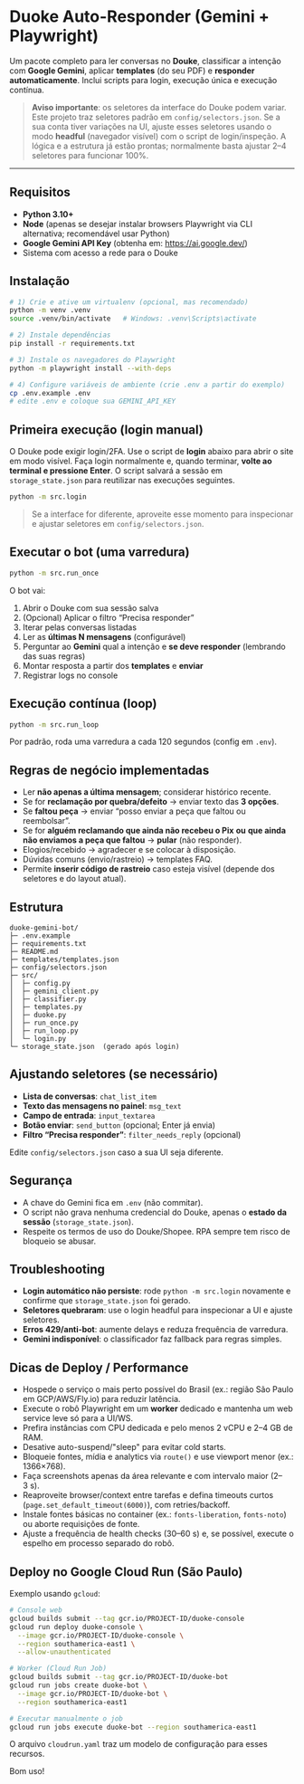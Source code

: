 # Duoke Auto-Responder (Gemini + Playwright)

Um pacote completo para ler conversas no **Douke**, classificar a intenção com **Google Gemini**, 
aplicar **templates** (do seu PDF) e **responder automaticamente**. Inclui scripts para login, 
execução única e execução contínua.

> **Aviso importante**: os seletores da interface do Douke podem variar. Este projeto traz seletores
padrão em `config/selectors.json`. Se a sua conta tiver variações na UI, ajuste esses seletores usando
o modo **headful** (navegador visível) com o script de login/inspeção. A lógica e a estrutura já estão
prontas; normalmente basta ajustar 2–4 seletores para funcionar 100%.

---

## Requisitos

- **Python 3.10+**
- **Node** (apenas se desejar instalar browsers Playwright via CLI alternativa; recomendável usar Python)
- **Google Gemini API Key** (obtenha em: https://ai.google.dev/)
- Sistema com acesso a rede para o Douke

## Instalação

```bash
# 1) Crie e ative um virtualenv (opcional, mas recomendado)
python -m venv .venv
source .venv/bin/activate   # Windows: .venv\Scripts\activate

# 2) Instale dependências
pip install -r requirements.txt

# 3) Instale os navegadores do Playwright
python -m playwright install --with-deps

# 4) Configure variáveis de ambiente (crie .env a partir do exemplo)
cp .env.example .env
# edite .env e coloque sua GEMINI_API_KEY
```

## Primeira execução (login manual)

O Douke pode exigir login/2FA. Use o script de **login** abaixo para abrir o site em modo visível.
Faça login normalmente e, quando terminar, **volte ao terminal e pressione Enter**. O script salvará
a sessão em `storage_state.json` para reutilizar nas execuções seguintes.

```bash
python -m src.login
```

> Se a interface for diferente, aproveite esse momento para inspecionar e ajustar seletores em `config/selectors.json`.

## Executar o bot (uma varredura)

```bash
python -m src.run_once
```

O bot vai:
1) Abrir o Douke com sua sessão salva
2) (Opcional) Aplicar o filtro “Precisa responder”
3) Iterar pelas conversas listadas
4) Ler as **últimas N mensagens** (configurável)
5) Perguntar ao **Gemini** qual a intenção e **se deve responder** (lembrando das suas regras)
6) Montar resposta a partir dos **templates** e **enviar**
7) Registrar logs no console

## Execução contínua (loop)

```bash
python -m src.run_loop
```
Por padrão, roda uma varredura a cada 120 segundos (config em `.env`).

## Regras de negócio implementadas

- Ler **não apenas a última mensagem**; considerar histórico recente.
- Se for **reclamação por quebra/defeito** → enviar texto das **3 opções**.
- Se **faltou peça** → enviar “posso enviar a peça que faltou ou reembolsar”.
- Se for **alguém reclamando que ainda não recebeu o Pix** **ou** **que ainda não enviamos a peça que faltou** → **pular** (não responder).
- Elogios/recebido → agradecer e se colocar à disposição.
- Dúvidas comuns (envio/rastreio) → templates FAQ.
- Permite **inserir código de rastreio** caso esteja visível (depende dos seletores e do layout atual).

## Estrutura

```
duoke-gemini-bot/
├─ .env.example
├─ requirements.txt
├─ README.md
├─ templates/templates.json
├─ config/selectors.json
├─ src/
│  ├─ config.py
│  ├─ gemini_client.py
│  ├─ classifier.py
│  ├─ templates.py
│  ├─ duoke.py
│  ├─ run_once.py
│  ├─ run_loop.py
│  └─ login.py
└─ storage_state.json  (gerado após login)
```

## Ajustando seletores (se necessário)

- **Lista de conversas**: `chat_list_item`
- **Texto das mensagens no painel**: `msg_text`
- **Campo de entrada**: `input_textarea`
- **Botão enviar**: `send_button` (opcional; Enter já envia)
- **Filtro “Precisa responder”**: `filter_needs_reply` (opcional)

Edite `config/selectors.json` caso a sua UI seja diferente.

## Segurança

- A chave do Gemini fica em `.env` (não commitar).
- O script não grava nenhuma credencial do Douke, apenas o **estado da sessão** (`storage_state.json`).
- Respeite os termos de uso do Douke/Shopee. RPA sempre tem risco de bloqueio se abusar.

## Troubleshooting

- **Login automático não persiste**: rode `python -m src.login` novamente e confirme que `storage_state.json` foi gerado.
- **Seletores quebraram**: use o login headful para inspecionar a UI e ajuste seletores.
- **Erros 429/anti‑bot**: aumente delays e reduza frequência de varredura.
- **Gemini indisponível**: o classificador faz fallback para regras simples.

## Dicas de Deploy / Performance

- Hospede o serviço o mais perto possível do Brasil (ex.: região São Paulo em GCP/AWS/Fly.io) para reduzir latência.
- Execute o robô Playwright em um **worker** dedicado e mantenha um web service leve só para a UI/WS.
- Prefira instâncias com CPU dedicada e pelo menos 2&nbsp;vCPU e 2–4&nbsp;GB de RAM.
- Desative auto-suspend/"sleep" para evitar cold starts.
- Bloqueie fontes, mídia e analytics via `route()` e use viewport menor (ex.: 1366×768).
- Faça screenshots apenas da área relevante e com intervalo maior (2–3&nbsp;s).
- Reaproveite browser/context entre tarefas e defina timeouts curtos (`page.set_default_timeout(6000)`), com retries/backoff.
- Instale fontes básicas no container (ex.: `fonts-liberation`, `fonts-noto`) ou aborte requisições de fonte.
- Ajuste a frequência de health checks (30–60&nbsp;s) e, se possível, execute o espelho em processo separado do robô.

## Deploy no Google Cloud Run (São Paulo)

Exemplo usando `gcloud`:

```bash
# Console web
gcloud builds submit --tag gcr.io/PROJECT-ID/duoke-console
gcloud run deploy duoke-console \
  --image gcr.io/PROJECT-ID/duoke-console \
  --region southamerica-east1 \
  --allow-unauthenticated

# Worker (Cloud Run Job)
gcloud builds submit --tag gcr.io/PROJECT-ID/duoke-bot
gcloud run jobs create duoke-bot \
  --image gcr.io/PROJECT-ID/duoke-bot \
  --region southamerica-east1

# Executar manualmente o job
gcloud run jobs execute duoke-bot --region southamerica-east1
```

O arquivo `cloudrun.yaml` traz um modelo de configuração para esses recursos.

Bom uso!
